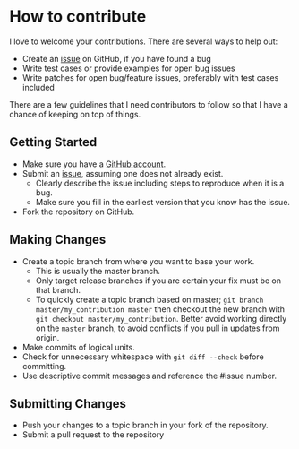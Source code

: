 # How to contribute

I love to welcome your contributions. There are several ways to help out:

- Create an [issue](https://github.com/jonnitto/Jonnitto.PhotoSwipe/issues) on GitHub, if you have found a bug
- Write test cases or provide examples for open bug issues
- Write patches for open bug/feature issues, preferably with test cases included

There are a few guidelines that I need contributors to follow so that I have a
chance of keeping on top of things.

## Getting Started

- Make sure you have a [GitHub account](https://github.com/signup/free).
- Submit an [issue](https://github.com/jonnitto/Jonnitto.PhotoSwipe/issues), assuming one does not already exist.
  - Clearly describe the issue including steps to reproduce when it is a bug.
  - Make sure you fill in the earliest version that you know has the issue.
- Fork the repository on GitHub.

## Making Changes

- Create a topic branch from where you want to base your work.
  - This is usually the master branch.
  - Only target release branches if you are certain your fix must be on that
    branch.
  - To quickly create a topic branch based on master; `git branch
master/my_contribution master` then checkout the new branch with `git
checkout master/my_contribution`. Better avoid working directly on the
    `master` branch, to avoid conflicts if you pull in updates from origin.
- Make commits of logical units.
- Check for unnecessary whitespace with `git diff --check` before committing.
- Use descriptive commit messages and reference the #issue number.

## Submitting Changes

- Push your changes to a topic branch in your fork of the repository.
- Submit a pull request to the repository
